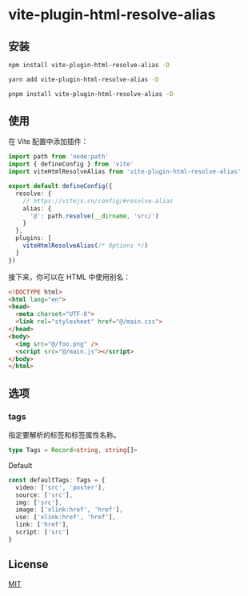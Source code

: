# vite-plugin-html-resolve-alias

## 安装

```bash
npm install vite-plugin-html-resolve-alias -D
```

```bash
yarn add vite-plugin-html-resolve-alias -D
```

```bash
pnpm install vite-plugin-html-resolve-alias -D
```

## 使用

在 Vite 配置中添加插件：

```ts
import path from 'node:path'
import { defineConfig } from 'vite'
import viteHtmlResolveAlias from 'vite-plugin-html-resolve-alias'

export default defineConfig({
  resolve: {
    // https://vitejs.cn/config/#resolve-alias
    alias: {
      '@': path.resolve(__dirname, 'src/')
    }
  },
  plugins: [
    viteHtmlResolveAlias(/* Options */)
  ]
})
```

接下来，你可以在 HTML 中使用别名：

```html
<!DOCTYPE html>
<html lang="en">
<head>
  <meta charset="UTF-8">
  <link rel="stylesheet" href="@/main.css">
</head>
<body>
  <img src="@/foo.png" />
  <script src="@/main.js"></script>
</body>
</html>
```

## 选项

### tags

指定要解析的标签和标签属性名称。

```ts
type Tags = Record<string, string[]>
```

Default

```ts
const defaultTags: Tags = {
  video: ['src', 'poster'],
  source: ['src'],
  img: ['src'],
  image: ['xlink:href', 'href'],
  use: ['xlink:href', 'href'],
  link: ['href'],
  script: ['src']
}
```

## License

[MIT](https://github.com/haiya6/vite-plugin-html-resolve-alias/blob/main/LICENSE)

